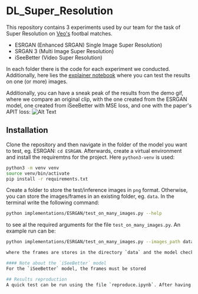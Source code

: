 # DL_Super_Resolution

This repository contains 3 experiments used by our team for the task of Super Resolution on [Veo's](https://www.veo.co/da) footbal matches.
* ESRGAN (Enhanced SRGAN) Single Image Super Resolution) 
* SRGAN 3 (Multi Image Super Resolution)
* iSeeBetter (Video Super Resolution)

In each folder there is the code for each experiment we conducted.
Additionally, here lies the [explainer notebook](https://github.com/haridimos9/DL_Super_Resolution/blob/main/reproduce.ipynb) where you can test the results on one (or more) images.

Additionally, you can have a sneak peak of the results from the demo gif, where we compare an original clip, with the one created from the ESRGAN model, one created from iSeeBetter with MSE loss, and one with the paper's APIT loss:
![Alt Text](https://github.com/haridimos9/DL_Super_Resolution/blob/main/comparison.gif)

## Installation

Clone the repository and then navigate in the folder of the model you want to test, eg. ESRGAN: `cd ESRGAN`. Afterwards, create a virtual environment and install the requiremtns for the project. Here `python3-venv` is used:
```bash
python3 -m venv venv
source venv/bin/activate
pip install -r requirements.txt
```
Create a folder to store the test/inference images in `png` format. Otherwise, you can store the images/frames in an existing folder, eg. `data`.
In the terminal write the following command:
```bash
python implementations/ESRGAN/test_on_many_images.py --help
```
to see al the required arguments for the file `test_on_many_images.py`. An example run can be:
```bash
python implementations/ESRGAN/test_on_many_images.py --images_path data --checkpoint_model weights

where the frames are stores in the directory `data` and the model checkpoints, in `.pth` format, are saved in the directory `weights`, at the same level as `implementations`.

#### Note about the `iSeeBetter` model
For the `iSeeBetter` model, the frames must be stored

## Results reproduction
A quick test can be run using the file `reproduce.ipynb`. After having installed all the required libraries (requirements.txt) for each model, open the jupyter notebook `reproduce.ipynb` and run all the cells.

